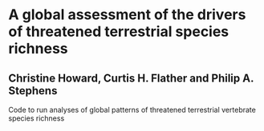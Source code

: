 # A global assessment of the drivers of threatened terrestrial species richness
## Christine Howard, Curtis H. Flather and Philip A. Stephens

Code to run analyses of global patterns of threatened terrestrial vertebrate species richness 
